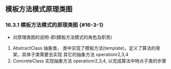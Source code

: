 ## 模板方法模式原理类图

### 16.3.1 模板方法模式的原理类图 {#16-3-1}

*   对原理类图的说明-即(模板方法模式的角色及职责)

1.  AbstractClass 抽象类， 类中实现了模板方法(template)，定义了算法的骨架，具体子类需要去实现 其它的抽象方法 operationr2,3,4
2.  ConcreteClass 实现抽象方法 operationr2,3,4, 以完成算法中特点子类的步骤